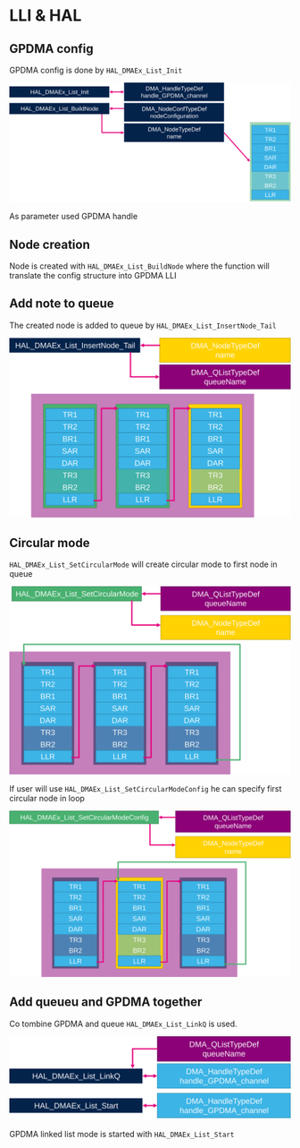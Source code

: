# LLI & HAL

## GPDMA config

GPDMA config is done by ``HAL_DMAEx_List_Init``

![GPDMA LLI config & ](./img/38.svg)

As parameter used GPDMA handle

## Node creation

Node is created with ``HAL_DMAEx_List_BuildNode`` where the function will translate the config structure into GPDMA LLI 

## Add note to queue

The created node is added to queue by ``HAL_DMAEx_List_InsertNode_Tail``

![queue add node](./img/39.svg)

## Circular mode

``HAL_DMAEx_List_SetCircularMode`` will create circular mode to first node in queue

![circular mode](./img/42.svg)

If user will use ``HAL_DMAEx_List_SetCircularModeConfig`` he can specify first circular node in loop

![first circular node](./img/41.svg)

## Add queueu and GPDMA together

Co tombine GPDMA and queue ``HAL_DMAEx_List_LinkQ`` is used. 

![first circular node](./img/43.svg)

GPDMA linked list mode is started with ``HAL_DMAEx_List_Start``
